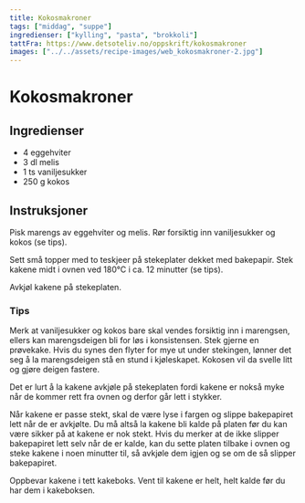```yaml
---
title: Kokosmakroner
tags: ["middag", "suppe"]
ingredienser: ["kylling", "pasta", "brokkoli"]
tattFra: https://www.detsoteliv.no/oppskrift/kokosmakroner
images: ["../../assets/recipe-images/web_kokosmakroner-2.jpg"]
---
```


# Kokosmakroner

## Ingredienser

- 4 eggehviter
- 3 dl melis
- 1 ts vaniljesukker
- 250 g kokos

## Instruksjoner

Pisk marengs av eggehviter og melis. Rør forsiktig inn vaniljesukker og kokos (se tips).

Sett små topper med to teskjeer på stekeplater dekket med bakepapir. Stek kakene midt i ovnen ved 180°C i ca. 12 minutter (se tips).

Avkjøl kakene på stekeplaten.

### Tips

Merk at vaniljesukker og kokos bare skal vendes forsiktig inn i marengsen, ellers kan marengsdeigen bli for løs i konsistensen. Stek gjerne en prøvekake. Hvis du synes den flyter for mye ut under stekingen, lønner det seg å la marengsdeigen stå en stund i kjøleskapet. Kokosen vil da svelle litt og gjøre deigen fastere.

Det er lurt å la kakene avkjøle på stekeplaten fordi kakene er nokså myke når de kommer rett fra ovnen og derfor går lett i stykker.

Når kakene er passe stekt, skal de være lyse i fargen og slippe bakepapiret lett når de er avkjølte. Du må altså la kakene bli kalde på platen før du kan være sikker på at kakene er nok stekt. Hvis du merker at de ikke slipper bakepapiret lett selv når de er kalde, kan du sette platen tilbake i ovnen og steke kakene i noen minutter til, så avkjøle dem igjen og se om de så slipper bakepapiret.

Oppbevar kakene i tett kakeboks. Vent til kakene er helt, helt kalde før du har dem i kakeboksen.
